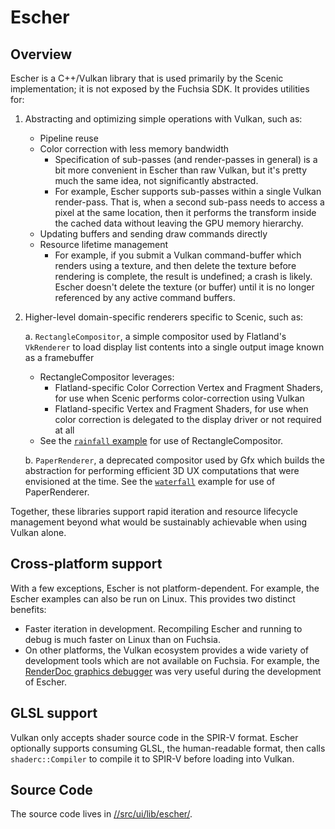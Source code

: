 # Escher

## Overview

Escher is a C++/Vulkan library that is used primarily by the Scenic implementation; it is not
exposed by the Fuchsia SDK. It provides utilities for:

1. Abstracting and optimizing simple operations with Vulkan, such as:

    - Pipeline reuse
    - Color correction with less memory bandwidth
      - Specification of sub-passes (and render-passes in general) is a bit more convenient in Escher than raw Vulkan, but it's pretty much the same idea, not significantly abstracted.
      - For example, Escher supports sub-passes within a single Vulkan render-pass. That is, when a second sub-pass needs to access a pixel at the same location, then it performs the transform inside the cached data without leaving the GPU memory hierarchy.
    - Updating buffers and sending draw commands directly
    - Resource lifetime management
      - For example, if you submit a Vulkan command-buffer which renders using a texture, and then delete the texture before rendering is complete, the result is undefined; a crash is likely. Escher doesn't delete the texture (or buffer) until it is no longer referenced by any active command buffers.

2. Higher-level domain-specific renderers specific to Scenic, such as:

    a. `RectangleCompositor`, a simple compositor used by Flatland's `VkRenderer` to load display list contents into a single output image known as a framebuffer
    - RectangleCompositor leverages:
      - Flatland-specific Color Correction Vertex and Fragment Shaders, for use when Scenic performs color-correction using Vulkan
      - Flatland-specific Vertex and Fragment Shaders, for use when color correction is delegated to the display driver or not required at all
    - See the [`rainfall` example](/src/ui/examples/escher/README.md) for use of RectangleCompositor.

    b. `PaperRenderer`, a deprecated compositor used by Gfx which builds the abstraction for performing efficient 3D UX computations that were envisioned at the time. See the [`waterfall`](/src/ui/examples/escher/README.md) example for use of PaperRenderer.

Together, these libraries support rapid iteration and resource lifecycle management beyond what would be sustainably achievable when using Vulkan alone.

## Cross-platform support

With a few exceptions, Escher is not platform-dependent. For example, the Escher examples can also
be run on Linux. This provides two distinct benefits:

- Faster iteration in development. Recompiling Escher and running to debug is much faster on Linux than on Fuchsia.
- On other platforms, the Vulkan ecosystem provides a wide variety of development tools which are not available on Fuchsia. For example, the [RenderDoc graphics debugger](http://renderdoc.org) was very useful during the development of Escher.

## GLSL support

Vulkan only accepts shader source code in the SPIR-V format. Escher optionally supports consuming GLSL, the human-readable format, then calls `shaderc::Compiler` to compile it to SPIR-V before loading into Vulkan.

## Source Code

The source code lives in [//src/ui/lib/escher/][escher_src].

[escher_src]: /src/ui/lib/escher
